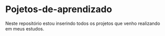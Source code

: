 # Pojetos-de-aprendizado

Neste repositório estou inserindo todos os projetos que venho realizando em meus estudos.
